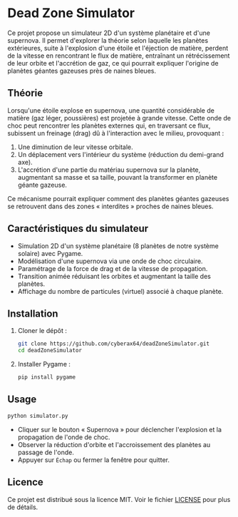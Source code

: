 # Dead Zone Simulator

Ce projet propose un simulateur 2D d'un système planétaire et d'une supernova. Il permet d'explorer la théorie selon laquelle les planètes extérieures, suite à l'explosion d'une étoile et l'éjection de matière, perdent de la vitesse en rencontrant le flux de matière, entraînant un rétrécissement de leur orbite et l'accrétion de gaz, ce qui pourrait expliquer l'origine de planètes géantes gazeuses près de naines bleues.

## Théorie

Lorsqu'une étoile explose en supernova, une quantité considérable de matière (gaz léger, poussières) est projetée à grande vitesse. Cette onde de choc peut rencontrer les planètes externes qui, en traversant ce flux, subissent un freinage (drag) dû à l'interaction avec le milieu, provoquant :

1. Une diminution de leur vitesse orbitale.
2. Un déplacement vers l'intérieur du système (réduction du demi-grand axe).
3. L'accrétion d'une partie du matériau supernova sur la planète, augmentant sa masse et sa taille, pouvant la transformer en planète géante gazeuse.

Ce mécanisme pourrait expliquer comment des planètes géantes gazeuses se retrouvent dans des zones « interdites » proches de naines bleues.

## Caractéristiques du simulateur

- Simulation 2D d'un système planétaire (8 planètes de notre système solaire) avec Pygame.
- Modélisation d'une supernova via une onde de choc circulaire.
- Paramétrage de la force de drag et de la vitesse de propagation.
- Transition animée réduisant les orbites et augmentant la taille des planètes.
- Affichage du nombre de particules (virtuel) associé à chaque planète.

## Installation

1. Cloner le dépôt :
   ```bash
   git clone https://github.com/cyberax64/deadZoneSimulator.git
   cd deadZoneSimulator
   ```
2. Installer Pygame :
   ```bash
   pip install pygame
   ```

## Usage

```bash
python simulator.py
```

- Cliquer sur le bouton « Supernova » pour déclencher l'explosion et la propagation de l'onde de choc.
- Observer la réduction d'orbite et l'accroissement des planètes au passage de l'onde.
- Appuyer sur `Échap` ou fermer la fenêtre pour quitter.

## Licence

Ce projet est distribué sous la licence MIT. Voir le fichier [LICENSE](LICENSE) pour plus de détails.
